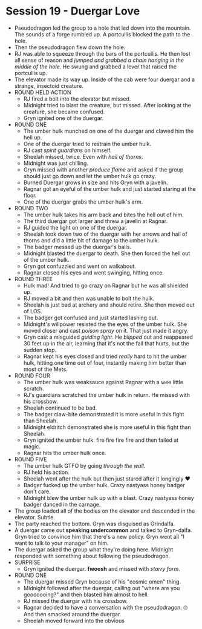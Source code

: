 # Session 19 - Duergar Love
* Pseudodragon led the group to a hole that led down into the mountain. The sounds of a forge rumbled up. A portcullis blocked the path to the hole.
* Then the pseudodragon flew down the hole.
* RJ was able to squeeze through the bars of the portcullis. He then lost all sense of reason and _jumped and grabbed a chain hanging in the middle of the hole_. He swung and grabbed a lever that raised the portcullis up.
* The elevator made its way up. Inside of the cab were four duergar and a strange, insectoid creature.
* ROUND HELD ACTION
	* RJ fired a bolt into the elevator but missed.
	* Midnight tried to blast the creature, but missed. After looking at the creature, she became confused.
	* Gryn ignited one of the duergar.
* ROUND ONE
	* The umber hulk munched on one of the duergar and clawed him the hell up.
	* One of the duergar tried to restrain the umber hulk.
	* RJ cast _spirit guardians_ on himself.
	* Sheelah missed, twice. Even with _hail of thorns_.
	* Midnight was just chilling.
	* Gryn missed with another _produce flame_ and asked if the group should just go down and let the umber hulk go crazy.
	* Burned Duergar grows in size and hits Gryn with a javelin.
	* Ragnar got an eyeful of the umber hulk and just started staring at the floor.
	* One of the duergar grabs the umber hulk's arm.
* ROUND TWO
	* The umber hulk takes his arm back and bites the hell out of him.
	* The third duergar got larger and threw a javelin at Ragnar.
	* RJ guided the light on one of the duergar.
	* Sheelah took down two of the duergar with her arrows and hail of thorns and did a little bit of damage to the umber hulk.
	* The badger messed up the duergar's balls.
	* Midnight blasted the duergar to death. She then forced the hell out of the umber hulk.
	* Gryn got confuzzled and went on walkabout.
	* Ragnar closed his eyes and went swinging, hitting once.
* ROUND THREE
	* Hulk mad! And tried to go crazy on Ragnar but he was all shielded up.
	* RJ moved a bit and then was unable to bolt the hulk.
	* Sheelah is just bad at archery and should retire. She then moved out of LOS.
	* The badger got confused and just started lashing out.
	* Midnight's willpower resisted the the eyes of the umber hulk. She moved closer and cast _poison spray_ on it. That just made it angry.
	* Gryn cast a misguided _guiding light_. He *blipped* out and reappeared 30 feet up in the air, learning that it's not the fall that hurts, but the sudden stop.
	* Ragnar kept his eyes closed and tried _really_ hard to hit the umber hulk, hitting one time out of four, instantly making him better than most of the Mets.
* ROUND FOUR
	* The umber hulk was weaksauce against Ragnar with a wee little scratch.
	* RJ's guardians scratched  the umber hulk in return. He missed with his crossbow.
	* Sheelah continued to be bad.
	* The badger claw-bite demonstrated it is more useful in this fight than Sheelah.
	* Midnight eldritch demonstrated she is more useful in this fight than Sheelah.
	* Gryn ignited the umber hulk. fire fire fire fire and then failed at magic.
	* Ragnar hits the umber hulk once.
* ROUND FIVE
	* The umber hulk GTFO by going _through the wall_.
	* RJ held his action.
	* Sheelah went after the hulk but then just stared after it longingly :heart:
	* Badger fucked up the umber hulk. Crazy nastyass honey badger don't care.
	* Midnight blew the umber hulk up with a blast. Crazy nastyass honey badger danced in the carnage.
* The group loaded all of the bodies on the elevator and descended in the elevator. Subtle.
* The party reached the bottom. Gryn was disguised as Grindalfa.
* A duergar came out **speaking undercommon** and talked to Gryn-dalfa. Gryn tried to convince him that there's a new policy. Gryn went all "I want to talk to your manager" on him.
* The duergar asked the group what they're doing here. Midnight responded with something about following the pseudodragon.
* SURPRISE
	* Gryn ignited the duergar. **fwoosh** and missed with _starry form_.
* ROUND ONE
	* The duergar missed Gryn because of his "cosmic omen" thing.
	* Midnight followed after the duergar, calling out "where are you gooooooing?" and then blasted him almost to hell.
	* RJ missed the duergar with his crossbow.
	* Ragnar decided to have a conversation with the pseudodragon. :roll_eyes: And then smacked around the duergar.
	* Sheelah moved forward into the obvious 
<!--stackedit_data:
eyJoaXN0b3J5IjpbLTU1MzA0MzYyMywxMjIzOTQyMTAxLC0xMj
M5ODk4MCwtMTQyOTEwMzI2MSwtMTY5MjI4OTUxMCwtMTAxNzc5
NDY1Myw2MDEyODcyMCw5NDczMTY5MjIsLTQ0NjkxMjU5NCw5Nj
k3MTIzNiwtNDM5NTQ2NjM1XX0=
-->